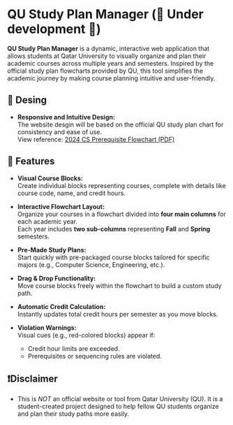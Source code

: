 # QU Study Plan Manager (🚧 Under development 🚧)



**QU Study Plan Manager** is a dynamic, interactive web application that allows students at Qatar University to visually organize and plan their academic courses across multiple years and semesters. Inspired by the official study plan flowcharts provided by QU, this tool simplifies the academic journey by making course planning intuitive and user-friendly.
## 🎨 Desing
- **Responsive and Intuitive Design:**  
  The website desgin will be based on the official QU study plan chart for consistency and ease of use.  
  View reference: [2024 CS Prerequisite Flowchart (PDF)](https://www.qu.edu.qa/en-us/colleges/engineering/documents/cse/cse_documents/study_plan/cs/2024-cs-prerequisite-flowchart.pdf)
## 📌 Features

- **Visual Course Blocks:**  
  Create individual blocks representing courses, complete with details like course code, name, and credit hours.

- **Interactive Flowchart Layout:**  
  Organize your courses in a flowchart divided into **four main columns** for each academic year.  
  Each year includes **two sub-columns** representing **Fall** and **Spring** semesters.

- **Pre-Made Study Plans:**  
  Start quickly with pre-packaged course blocks tailored for specific majors (e.g., Computer Science, Engineering, etc.).

- **Drag & Drop Functionality:**  
  Move course blocks freely within the flowchart to build a custom study path.

- **Automatic Credit Calculation:**  
  Instantly updates total credit hours per semester as you move blocks.

- **Violation Warnings:**  
  Visual cues (e.g., red-colored blocks) appear if:
  - Credit hour limits are exceeded.
  - Prerequisites or sequencing rules are violated.

## ❗Disclaimer 
  - This is *NOT* an official website or tool from Qatar University (QU). It is a student-created project designed to help fellow QU students organize and plan their study paths more easily.


